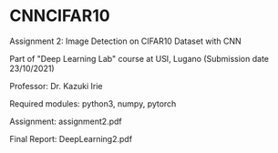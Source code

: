 # CNNCIFAR10
Assignment 2: Image Detection on CIFAR10 Dataset with CNN

Part of "Deep Learning Lab" course at USI, Lugano (Submission date 23/10/2021)

Professor: Dr. Kazuki Irie

Required modules: python3, numpy, pytorch

Assignment: assignment2.pdf

Final Report: DeepLearning2.pdf
